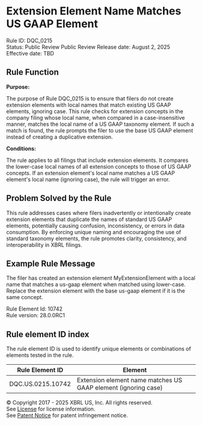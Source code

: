 # Extension Element Name Matches US GAAP Element  
Rule ID: DQC_0215  
Status: Public Review 
Public Review Release date: August 2, 2025  
Effective date: TBD

## Rule Function

**Purpose:**

The purpose of Rule DQC_0215 is to ensure that filers do not create extension elements with local names that match existing US GAAP elements, ignoring case. This rule checks for extension concepts in the company filing whose local name, when compared in a case-insensitive manner, matches the local name of a US GAAP taxonomy element. If such a match is found, the rule prompts the filer to use the base US GAAP element instead of creating a duplicative extension.

**Conditions:**

The rule applies to all filings that include extension elements. It compares the lower-case local names of all extension concepts to those of US GAAP concepts. If an extension element's local name matches a US GAAP element's local name (ignoring case), the rule will trigger an error.

## Problem Solved by the Rule

This rule addresses cases where filers inadvertently or intentionally create extension elements that duplicate the names of standard US GAAP elements, potentially causing confusion, inconsistency, or errors in data consumption. By enforcing unique naming and encouraging the use of standard taxonomy elements, the rule promotes clarity, consistency, and interoperability in XBRL filings.

## Example Rule Message

The filer has created an extension element MyExtensionElement with a local name that matches a us-gaap element when matched using lower-case. Replace the extension element with the base us-gaap element if it is the same concept.

Rule Element Id: 10742  
Rule version: 28.0.0RC1

## Rule element ID index  
The rule element ID is used to identify unique elements or combinations of elements tested in the rule.

|Rule Element ID|Element|
|--- |--- |
| DQC.US.0215.10742 | Extension element name matches US GAAP element (ignoring case) |

© Copyright 2017 - 2025 XBRL US, Inc. All rights reserved.  
See [License](https://xbrl.us/dqc-license) for license information.  
See [Patent Notice](https://xbrl.us/dqc-patent) for patent infringement notice.
